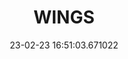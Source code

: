 ---
date: 23-02-23 16:51:03.671022
excerpt: WINGS ICT SOLUTIONS INFORMATION & COMMUNICATION TECHNOLOGIES IKE
header:
  teaser: assets/images/logos/partners_logos/pngs/WINGS_Logo.png
order: 4
sidebar:
- image: assets/images/logos/partners_logos/pngs/WINGS_Logo.png
  image_alt: logo
  text: TBC
  title: Role
title: WINGS
---